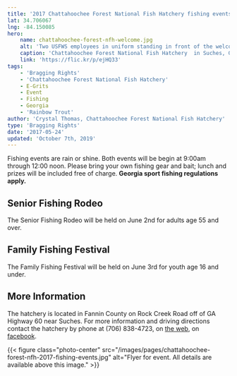 ```yaml
---
title: '2017 Chattahoochee Forest National Fish Hatchery fishing events'
lat: 34.706067
lng: -84.150085
hero:
    name: chattahoochee-forest-nfh-welcome.jpg
    alt: 'Two USFWS employees in uniform standing in front of the welcome sign at the hatchery.'
    caption: 'Chattahoochee Forest National Fish Hatchery  in Suches, GA. Photo by USFWS.'
    link: 'https://flic.kr/p/ejHQ33'
tags:
    - 'Bragging Rights'
    - 'Chattahoochee Forest National Fish Hatchery'
    - E-Grits
    - Event
    - Fishing
    - Georgia
    - 'Rainbow Trout'
author: 'Crystal Thomas, Chattahoochee Forest National Fish Hatchery'
type: 'Bragging Rights'
date: '2017-05-24'
updated: 'October 7th, 2019'
---
```


Fishing events are rain or shine.  Both events will be begin at 9:00am through 12:00 noon.  Please bring your own fishing gear and bait; lunch and prizes will be included free of charge. **Georgia sport fishing regulations apply.**

## Senior Fishing Rodeo

The Senior Fishing Rodeo will be held on June 2nd for adults age 55 and over.

## Family Fishing Festival

The Family Fishing Festival will be held on June 3rd for youth age 16 and under.

## More Information

The hatchery is located in Fannin County on Rock Creek Road off of GA Highway 60 near Suches.  For more information and driving directions contact the hatchery by phone at (706) 838-4723, on [the web](https://www.fws.gov/chattahoocheeforest), on [facebook](https://www.facebook.com/chattahoocheeforestnfh).

{{< figure class="photo-center" src="/images/pages/chattahoochee-forest-nfh-2017-fishing-events.jpg" alt="Flyer for event.  All details are available above this image." >}}

